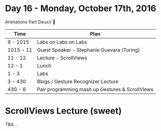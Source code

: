 # Day 16 - Monday, October 17th, 2016

Animations Part Deux// :blue_heart:


Time        |   Plan   |
----------------|-------
9 - 1015         | Labs on Labs on Labs
1015 - 11   | Guest Speaker - Stephanie Guevara (Turing)
11 - 12 | Lecture - ScrollViews
12 - 1    | Lunch
1 - 3     | Labs
3 - 430 | Blogs / Gesture Recognizer Lecture
430 - 6 | Pair programming mash up Gestures & ScrollViews



# ScrollViews Lecture (sweet)

TBA...
